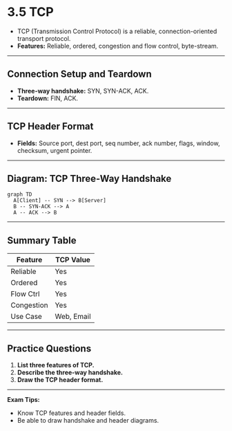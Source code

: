 # 3.5 TCP

- TCP (Transmission Control Protocol) is a reliable, connection-oriented transport protocol.
- **Features:** Reliable, ordered, congestion and flow control, byte-stream.

---

## Connection Setup and Teardown
- **Three-way handshake:** SYN, SYN-ACK, ACK.
- **Teardown:** FIN, ACK.

---

## TCP Header Format
- **Fields:** Source port, dest port, seq number, ack number, flags, window, checksum, urgent pointer.

---

## Diagram: TCP Three-Way Handshake
```mermaid
graph TD
  A[Client] -- SYN --> B[Server]
  B -- SYN-ACK --> A
  A -- ACK --> B
```

---

## Summary Table
| Feature     | TCP Value |
|-------------|-----------|
| Reliable    | Yes       |
| Ordered     | Yes       |
| Flow Ctrl   | Yes       |
| Congestion  | Yes       |
| Use Case    | Web, Email|

---

## Practice Questions
1. **List three features of TCP.**
2. **Describe the three-way handshake.**
3. **Draw the TCP header format.**

---

**Exam Tips:**
- Know TCP features and header fields.
- Be able to draw handshake and header diagrams. 